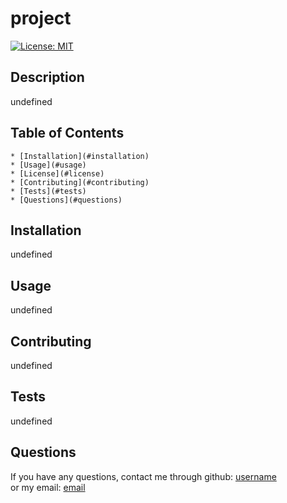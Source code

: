 # project
  [![License: MIT](https://img.shields.io/badge/License-MIT-yellow.svg)](https://opensource.org/licenses/MIT)
   
  ## Description
  undefined

  ## Table of Contents

    * [Installation](#installation)
    * [Usage](#usage)
    * [License](#license)
    * [Contributing](#contributing)
    * [Tests](#tests)
    * [Questions](#questions)
  
## Installation
  undefined
  
## Usage
  undefined
  
## Contributing
  undefined
  
## Tests
  undefined
  
## Questions
If you have any questions, contact me through github:
  <a href='https://github.com/username'>username</a><br>
or my email:
  <a href='mailto:email'>email</a>
